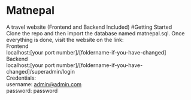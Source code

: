 # Matnepal
A travel website (Frontend and Backend Included)
#Getting Started
<br>Clone the repo and then import the database named matnepal.sql. Once everything is done, visit the website on the link:
<br>
Frontend
<br>
localhost:[your port number]/[foldername-if-you-have-changed]
<br>
Backend<br>
localhost:[your port number]/[foldername-if-you-have-changed]/superadmin/login
<br>Credentials:
<br>username: admin@admin.com
<br>password: password

